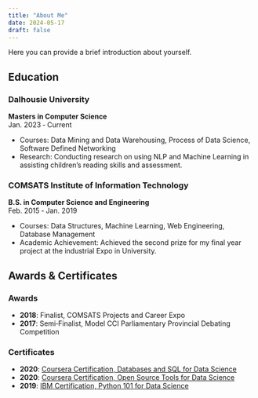```yaml
---
title: "About Me"
date: 2024-05-17
draft: false
---
```


Here you can provide a brief introduction about yourself.

## Education

### Dalhousie University
**Masters in Computer Science**  
Jan. 2023 ‑ Current  
- Courses: Data Mining and Data Warehousing, Process of Data Science, Software Defined Networking
- Research: Conducting research on using NLP and Machine Learning in assisting children’s reading skills and assessment.

### COMSATS Institute of Information Technology
**B.S. in Computer Science and Engineering**  
Feb. 2015 ‑ Jan. 2019  
- Courses: Data Structures, Machine Learning, Web Engineering, Database Management
- Academic Achievement: Achieved the second prize for my final year project at the industrial Expo in University.


## Awards & Certificates

### Awards
- **2018**: Finalist, COMSATS Projects and Career Expo
- **2017**: Semi‑Finalist, Model CCI Parliamentary Provincial Debating Competition
### Certificates
- **2020**: [Coursera Certification, Databases and SQL for Data Science]([Link](https://www.credly.com/badges/bf9dba1d-1860-4103-ab7a-5fda3c5acc7f/linked_in_profile))
- **2020**: [Coursera Certification, Open Source Tools for Data Science]([Link](https://www.coursera.org/account/accomplishments/certificate/9JBVP4GJK6K7))
- **2019**: [IBM Certification, Python 101 for Data Science]([Link](https://courses.cognitiveclass.ai/certificates/86d0acfeea524127a6b6f5fb030cb74a))